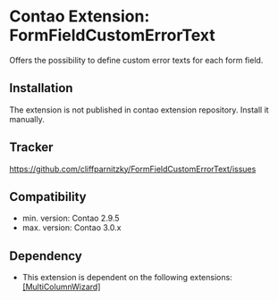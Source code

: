 Contao Extension: FormFieldCustomErrorText
==========================================

Offers the possibility to define custom error texts for each form field.


Installation
------------

The extension is not published in contao extension repository.
Install it manually.


Tracker
-------

https://github.com/cliffparnitzky/FormFieldCustomErrorText/issues


Compatibility
-------------

- min. version: Contao 2.9.5
- max. version: Contao 3.0.x


Dependency
----------

- This extension is dependent on the following extensions: [[MultiColumnWizard]](https://contao.org/en/extension-list/view/MultiColumnWizard.html)